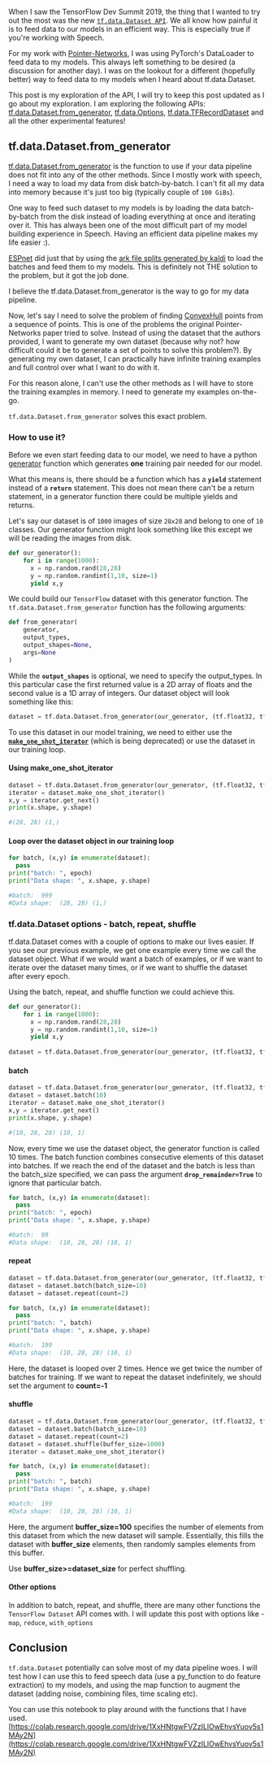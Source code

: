 When I saw the TensorFlow Dev Summit 2019, the thing that I wanted to try out the most was the new [`tf.data.Dataset API`](https://www.tensorflow.org/api_docs/python/tf/data/Dataset). We all know how painful it is to feed data to our models in an efficient way. This is especially true if you're working with Speech.

For my work with [Pointer-Networks](https://arxiv.org/abs/1506.03134), I was using PyTorch's DataLoader to feed data to my models. This always left something to be desired (a discussion for another day). I was on the lookout for a different (hopefully better) way to feed data to my models when I heard about tf.data.Dataset.

This post is my exploration of the API, I will try to keep this post updated as I go about my exploration.
I am exploring the following APIs: [tf.data.Dataset.from_generator](https://www.tensorflow.org/versions/r2.0/api_docs/python/tf/data/Dataset#from_generator), [tf.data.Options](https://www.tensorflow.org/versions/r2.0/api_docs/python/tf/data/Options), [tf.data.TFRecordDataset](https://www.tensorflow.org/versions/r2.0/api_docs/python/tf/data/TFRecordDataset) and all the other experimental features!


## tf.data.Dataset.from_generator

[tf.data.Dataset.from_generator](https://www.tensorflow.org/versions/r2.0/api_docs/python/tf/data/Dataset#from_generator) is the function to use if your data pipeline does not fit into any of the other methods.
Since I mostly work with speech, I need a way to load my data from disk batch-by-batch. I can't fit all my data into memory because it's just too big (typically couple of `100 GiBs`).

One way to feed such dataset to my models is by loading the data batch-by-batch from the disk instead of loading everything at once and iterating over it. This has always been one of the most difficult part of my model building experience in Speech. Having an efficient data pipeline makes my life easier :).

[ESPnet](https://github.com/espnet/espnet) did just that by using the [ark file splits generated by kaldi](http://kaldi-asr.org/doc/io.html) to load the batches and feed them to my models. This is definitely not THE solution to the problem, but it got the job done.

I believe the tf.data.Dataset.from_generator is the way to go for my data pipeline.

Now, let's say I need to solve the problem of finding [ConvexHull](https://en.wikipedia.org/wiki/Convex_hull) points from a sequence of points. This is one of the problems the original Pointer-Networks paper tried to solve. Instead of using the dataset that the authors provided, I want to generate my own dataset (because why not? how difficult could it be to generate a set of points to solve this problem?). By generating my own dataset, I can practically have infinite training examples and full control over what I want to do with it.

For this reason alone, I can't use the other methods as I will have to store the training examples in memory. I need to generate my examples on-the-go.

`tf.data.Dataset.from_generator` solves this exact problem.

### How to use it?

Before we even start feeding data to our model, we need to have a python [generator](https://www.programiz.com/python-programming/generator) function which generates **one** training pair needed for our model.

What this means is, there should be a function which has a **`yield`** statement instead of a **`return`** statement. This does not mean there can't be a return statement, in a generator function there could be multiple yields and returns.

Let's say our dataset is of `1000` images of size `28x28` and belong to one of `10` classes. Our generator function might look something like this except we will be reading the images from disk.


``` py
def our_generator():
    for i in range(1000):
      x = np.random.rand(28,28)
      y = np.random.randint(1,10, size=1)
      yield x,y
```

We could build our `TensorFlow` dataset with this generator function.
The `tf.data.Dataset.from_generator` function has the following arguments:

``` py
def from_generator(
    generator,
    output_types,
    output_shapes=None,
    args=None
)
```

While the **`output_shapes`** is optional, we need to specify the output_types. In this particular case the first returned value is a 2D array of floats and the second value is a 1D array of integers. Our dataset object will look something like this:

``` py
dataset = tf.data.Dataset.from_generator(our_generator, (tf.float32, tf.int16))
```

To use this dataset in our model training, we need to either use the [**`make_one_shot_iterator`**](https://www.tensorflow.org/api_docs/python/tf/data/make_one_shot_iterator) (which is being deprecated) or use the dataset in our training loop.

#### Using make_one_shot_iterator

``` py
dataset = tf.data.Dataset.from_generator(our_generator, (tf.float32, tf.int16))
iterator = dataset.make_one_shot_iterator()
x,y = iterator.get_next()
print(x.shape, y.shape)

#(28, 28) (1,)
```

#### Loop over the dataset object in our training loop

``` py
for batch, (x,y) in enumerate(dataset):
  pass
print("batch: ", epoch)
print("Data shape: ", x.shape, y.shape)

#batch:  999
#Data shape:  (28, 28) (1,)
```

### tf.data.Dataset options - batch, repeat, shuffle

tf.data.Dataset comes with a couple of options to make our lives easier. If you see our previous example, we get one example every time we call the dataset object. What if we would want a batch of examples, or if we want to iterate over the dataset many times, or if we want to shuffle the dataset after every epoch.

Using the batch, repeat, and shuffle function we could achieve this.

``` py
def our_generator():
    for i in range(1000):
      x = np.random.rand(28,28)
      y = np.random.randint(1,10, size=1)
      yield x,y
    
dataset = tf.data.Dataset.from_generator(our_generator, (tf.float32, tf.int16))
```
#### batch

``` py
dataset = tf.data.Dataset.from_generator(our_generator, (tf.float32, tf.int16))
dataset = dataset.batch(10)
iterator = dataset.make_one_shot_iterator()
x,y = iterator.get_next()
print(x.shape, y.shape)

#(10, 28, 28) (10, 1)
```

Now, every time we use the dataset object, the generator function is called 10 times. The batch function combines consecutive elements of this dataset into batches.
If we reach the end of the dataset and the batch is less than the batch_size specified, we can pass the argument **`drop_remainder=True`** to ignore that particular batch.


``` py
for batch, (x,y) in enumerate(dataset):
  pass
print("batch: ", epoch)
print("Data shape: ", x.shape, y.shape)

#batch:  99
#Data shape:  (10, 28, 28) (10, 1)
```

#### repeat


``` py
dataset = tf.data.Dataset.from_generator(our_generator, (tf.float32, tf.int16))
dataset = dataset.batch(batch_size=10)
dataset = dataset.repeat(count=2)

for batch, (x,y) in enumerate(dataset):
  pass
print("batch: ", batch)
print("Data shape: ", x.shape, y.shape)

#batch:  199
#Data shape:  (10, 28, 28) (10, 1)
```
Here, the dataset is looped over 2 times. Hence we get twice the number of batches for training. If we want to repeat the dataset indefinitely, we should set the argument to **count=-1**

#### shuffle

``` py
dataset = tf.data.Dataset.from_generator(our_generator, (tf.float32, tf.int16))
dataset = dataset.batch(batch_size=10)
dataset = dataset.repeat(count=2)
dataset = dataset.shuffle(buffer_size=1000)
iterator = dataset.make_one_shot_iterator()

for batch, (x,y) in enumerate(dataset):
  pass
print("batch: ", batch)
print("Data shape: ", x.shape, y.shape)

#batch:  199
#Data shape:  (10, 28, 28) (10, 1)
```

Here, the argument **buffer_size=100** specifies the number of elements from this dataset from which the new dataset will sample. Essentially, this fills the dataset with **buffer_size** elements, then randomly samples elements from this buffer.

Use **buffer_size>=dataset_size** for perfect shuffling.

#### Other options

In addition to batch, repeat, and shuffle, there are many other functions the `TensorFlow Dataset` API comes with. I will update this post with options like - `map`, `reduce`, `with_options`


## Conclusion

`tf.data.Dataset` potentially can solve most of my data pipeline woes. I will test how I can use this to feed speech data (use a py_function to do feature extraction) to my models, and using the map function to augment the dataset (adding noise, combining files, time scaling etc).

You can use this notebook to play around with the functions that I have used.
[https://colab.research.google.com/drive/1XxHNtgwFVZzILlOwEhvsYuov5s1MAy2N](https://colab.research.google.com/drive/1XxHNtgwFVZzILlOwEhvsYuov5s1MAy2N)